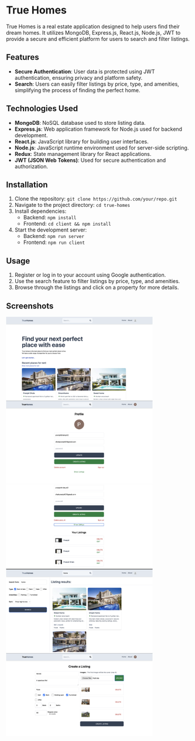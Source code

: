 # True Homes

True Homes is a real estate application designed to help users find their dream homes. It utilizes MongoDB, Express.js, React.js, Node.js, JWT to provide a secure and efficient platform for users to search and filter listings.

## Features

- **Secure Authentication**: User data is protected using JWT authentication, ensuring privacy and platform safety.
- **Search**: Users can easily filter listings by price, type, and amenities, simplifying the process of finding the perfect home.

## Technologies Used

- **MongoDB**: NoSQL database used to store listing data.
- **Express.js**: Web application framework for Node.js used for backend development.
- **React.js**: JavaScript library for building user interfaces.
- **Node.js**: JavaScript runtime environment used for server-side scripting.
- **Redux**: State management library for React applications.
- **JWT (JSON Web Tokens)**: Used for secure authentication and authorization.


## Installation

1. Clone the repository: `git clone https://github.com/your/repo.git`
2. Navigate to the project directory: `cd true-homes`
3. Install dependencies:
   - Backend: `npm install`
   - Frontend: `cd client && npm install`
4. Start the development server:
   - Backend: `npm run server`
   - Frontend: `npm run client`

## Usage

1. Register or log in to your account using Google authentication.
2. Use the  search feature to filter listings by price, type, and amenities.
3. Browse through the listings and click on a property for more details.


## Screenshots


<kbd>
  <img src="images/Screenshot 2024-05-16 at 5.47.36 PM.png" alt="Screenshot 3" width="400"/>
</kbd>
<kbd>
  <img src="images/Screenshot 2024-04-23 at 8.06.54 PM.png" alt="Screenshot 1" width="400"/>
</kbd>

<kbd>
  <img src="images/Screenshot 2024-04-23 at 8.07.07 PM.png" alt="Screenshot 2" width="400"/>
</kbd>

<kbd>
  <img src="images/Screenshot 2024-05-16 at 5.48.19 PM.png" alt="Screenshot 2" width="400"/>
</kbd>

<kbd>
  <img src="images/Screenshot 2024-04-23 at 8.10.49 PM.png" alt="Screenshot 4" width="400"/>
</kbd>






